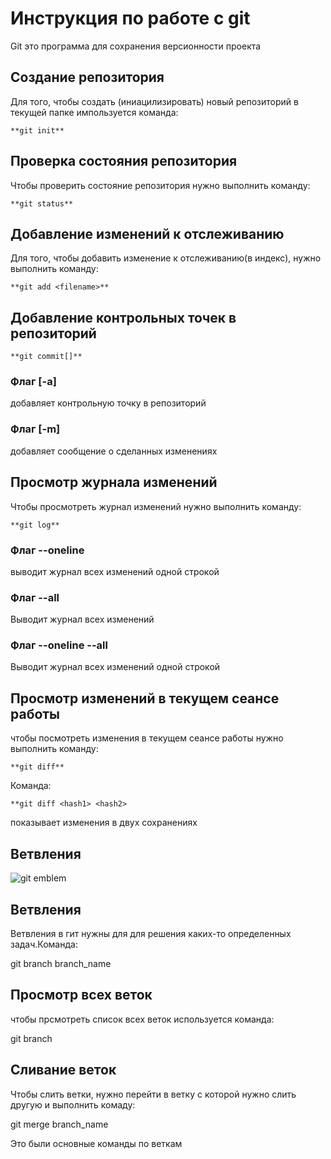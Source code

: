 # Инструкция по работе с git

Git это программа для сохранения версионности проекта

## Создание репозитория

Для того, чтобы создать (иниацилизировать) новый
репозиторий в текущей папке импользуется команда:

    **git init**

## Проверка состояния репозитория

Чтобы проверить состояние репозитория нужно выполнить
команду:

    **git status**

## Добавление изменений к отслеживанию

Для того, чтобы добавить изменение к отслеживанию(в индекс), нужно выполнить команду:

    **git add <filename>**

## Добавление контрольных точек в репозиторий

    **git commit[]**

### Флаг [-а]

добавляет контрольную точку в репозиторий

### Флаг [-m]

добавляет сообщение о сделанных изменениях

## Просмотр журнала изменений

Чтобы просмотреть журнал изменений нужно выполнить команду:

    **git log**

### Флаг --oneline

выводит журнал всех изменений одной строкой

### Флаг --all

Выводит журнал всех изменений

### Флаг --oneline --all

Выводит журнал всех изменений одной строкой

## Просмотр изменений в текущем сеансе работы

чтобы посмотреть изменения в текущем сеансе работы нужно выполнить команду:

    **git diff**

Команда:

    **git diff <hash1> <hash2>

показывает изменения в двух сохранениях

## Ветвления

![git emblem](python.png)

## Ветвления

Ветвления в гит нужны для для решения каких-то определенных задач.Команда:

git branch branch_name

## Просмотр всех веток

чтобы прсмотреть список всех веток используется команда:

git branch

## Сливание веток

Чтобы слить ветки, нужно перейти в ветку с которой нужно слить другую и выполнить комаду:

git merge branch_name


Это были основные команды по веткам